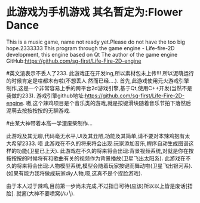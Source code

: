 # 此游戏为手机游戏 其名暂定为:Flower Dance
This is a music game, name not ready yet.Please do not have the too big hope.2333333
This program through the game engine - Life-fire-2D development, this engine based on Qt
The author of the game engine GitHub:https://github.com/sg-first/Life-Fire-2D-engine

#英文渣表示不丢人了233.
此游戏正在开发ing,所以素材包未上传!!!
所以泥萌运行的时候肯定是啥都木有啦(不想丢人 然而已经....).
首先,此游戏使用元火游戏引擎制作,这是一个非常容易上手的跨平台2d游戏引擎,基于Qt,使用C++开发(当然不是我做的233).
游戏引擎github地址:https://github.com/sg-first/Life-Fire-2D-engine.
嗷,这个辣鸡项目是个音乐类的游戏,就是按键滑块随着音乐节拍下落然后泥萌去按按按按的无聊游戏.

#由某大神带着本高一学渣废柴制作...

此游戏及其无聊,代码毫无水平,UI及其丑陋,功能及其简单,请不要对本辣鸡抱有太大希望2333.
唔 此游戏在不久的将来将会出现:玩家添加音乐,程序自动生成图谱这样的功能(卫星已上天).
   此游戏在不久的将来将会出现:背景视频系统,对就是你在按按按按的时候将有和歌曲有关的视频作为背景播放(卫星飞出太阳系).
   此游戏在不久的将来将会出现:人物模型系统,模型会随着玩家按键而舞动啦(卫星飞出银河系).
                              (如果有能力我将做成玩家diy人物,噫,这真不是个捏脸游戏).
   
由于本人过于辣鸡,目前第一步尚未完成,不过指日可待(应该)所以以上皆是废话[捂脸].
就酱(大神不要喷窝(*/ω╲*).
